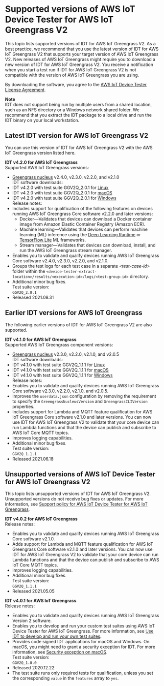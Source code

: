 # Supported versions of AWS IoT Device Tester for AWS IoT Greengrass V2<a name="dev-test-versions"></a>

This topic lists supported versions of IDT for AWS IoT Greengrass V2\. As a best practice, we recommend that you use the latest version of IDT for AWS IoT Greengrass V2 that supports your target version of AWS IoT Greengrass V2\. New releases of AWS IoT Greengrass might require you to download a new version of IDT for AWS IoT Greengrass V2\. You receive a notification when you start a test run if IDT for AWS IoT Greengrass V2 is not compatible with the version of AWS IoT Greengrass you are using\.

By downloading the software, you agree to the [AWS IoT Device Tester License Agreement](https://docs.aws.amazon.com/greengrass/v2/developerguide/idt-license.html)\.

**Note**  
<a name="unzip-package-to-local-drive"></a>IDT does not support being run by multiple users from a shared location, such as an NFS directory or a Windows network shared folder\. We recommend that you extract the IDT package to a local drive and run the IDT binary on your local workstation\.

## Latest IDT version for AWS IoT Greengrass V2<a name="idt-latest-version"></a>

You can use this version of IDT for AWS IoT Greengrass V2 with the AWS IoT Greengrass version listed here\. 

**IDT v4\.2\.0 for AWS IoT Greengrass**    
Supported AWS IoT Greengrass versions:   
+ [Greengrass nucleus](greengrass-nucleus-component.md) v2\.4\.0, v2\.3\.0, v2\.2\.0, and v2\.1\.0  
IDT software downloads:  
+ IDT v4\.2\.0 with test suite GGV2Q\_2\.0\.1 for [Linux](https://docs.aws.amazon.com/greengrass/v2/developerguide/devicetester_greengrass_v2_4.2.0_testsuite_2.0.1_linux.zip)
+ IDT v4\.2\.0 with test suite GGV2Q\_2\.0\.1 for [macOS](https://docs.aws.amazon.com/greengrass/v2/developerguide/devicetester_greengrass_v2_4.2.0_testsuite_2.0.1_mac.zip)
+ IDT v4\.2\.0 with test suite GGV2Q\_2\.0\.1 for [Windows](https://docs.aws.amazon.com/greengrass/v2/developerguide/devicetester_greengrass_v2_4.2.0_testsuite_2.0.1_win.zip)  
Release notes:  
+ Includes support for qualification of the following features on devices running AWS IoT Greengrass Core software v2\.2\.0 and later versions: 
  + Docker—Validates that devices can download a Docker container image from Amazon Elastic Container Registry \(Amazon ECR\)\.
  + Machine learning—Validates that devices can perform machine learning \(ML\) inference using the [Deep Learning Runtime](https://github.com/neo-ai/neo-ai-dlr) or [TensorFlow Lite](https://www.tensorflow.org/lite/guide/python) ML frameworks\.
  + Stream manager—Validates that devices can download, install, and run the AWS IoT Greengrass stream manager\.
+ Enables you to validate and qualify devices running AWS IoT Greengrass Core software v2\.4\.0, v2\.3\.0, v2\.2\.0, and v2\.1\.0\.
+ Groups the test logs for each test case in a separate *<test\-case\-id>* folder within the `<device-tester-extract-location>/results/<execution-id>/logs/<test-group-id>` directory\.
+ Additional minor bug fixes\.  
Test suite version:    
`GGV2Q_2.0.1`  
+ Released 2021\.08\.31

## Earlier IDT versions for AWS IoT Greengrass<a name="idt-earlier-versions"></a>

The following earlier versions of IDT for AWS IoT Greengrass V2 are also supported\. 

**IDT v4\.1\.0 for AWS IoT Greengrass**    
Supported AWS IoT Greengrass component versions:   
+ [Greengrass nucleus](greengrass-nucleus-component.md) v2\.3\.0, v2\.2\.0, v2\.1\.0, and v2\.0\.5  
IDT software downloads:  
+ IDT v4\.1\.0 with test suite GGV2Q\_1\.1\.1 for [Linux](https://docs.aws.amazon.com/greengrass/v2/developerguide/devicetester_greengrass_v2_4.1.0_testsuite_1.1.1_linux.zip)
+ IDT v4\.1\.0 with test suite GGV2Q\_1\.1\.1 for [macOS](https://docs.aws.amazon.com/greengrass/v2/developerguide/devicetester_greengrass_v2_4.1.0_testsuite_1.1.1_mac.zip)
+ IDT v4\.1\.0 with test suite GGV2Q\_1\.1\.1 for [Windows](https://docs.aws.amazon.com/greengrass/v2/developerguide/devicetester_greengrass_v2_4.1.0_testsuite_1.1.1_win.zip)  
Release notes:  
+ Enables you to validate and qualify devices running AWS IoT Greengrass Core software v2\.3\.0, v2\.2\.0, v2\.1\.0, and v2\.0\.5\.
+ Improves the `userdata.json` configuration by removing the requirement to specify the `GreengrassNucleusVersion` and `GreengrassCLIVersion` properties\. 
+ Includes support for Lambda and MQTT feature qualification for AWS IoT Greengrass Core software v2\.1\.0 and later versions\. You can now use IDT for AWS IoT Greengrass V2 to validate that your core device can run Lambda functions and that the device can publish and subscribe to AWS IoT Core MQTT topics\.
+ Improves logging capabilities\.
+ Additional minor bug fixes\.  
Test suite version:    
`GGV2Q_1.1.1`  
+ Released 2021\.06\.18

## Unsupported versions of AWS IoT Device Tester for AWS IoT Greengrass V2<a name="idt-unsupported-versions"></a>

This topic lists unsupported versions of IDT for AWS IoT Greengrass V2\. Unsupported versions do not receive bug fixes or updates\. For more information, see [Support policy for AWS IoT Device Tester for AWS IoT Greengrass](idt-support-policy.md)\.

**IDT v4\.0\.2 for AWS IoT Greengrass**    
Release notes:  
+ Enables you to validate and qualify devices running AWS IoT Greengrass Core software v2\.1\.0\.
+ Adds support for Lambda and MQTT feature qualification for AWS IoT Greengrass Core software v2\.1\.0 and later versions\. You can now use IDT for AWS IoT Greengrass V2 to validate that your core device can run Lambda functions and that the device can publish and subscribe to AWS IoT Core MQTT topics\.
+ Improves logging capabilities\.
+ Additional minor bug fixes\.  
Test suite version:    
`GGV2Q_1.1.1`  
+ Released 2021\.05\.05

**IDT v4\.0\.1 for AWS IoT Greengrass**    
Release notes:  
+ Enables you to validate and qualify devices running AWS IoT Greengrass Version 2 software\.
+ Enables you to develop and run your custom test suites using AWS IoT Device Tester for AWS IoT Greengrass\. For more information, see [Use IDT to develop and run your own test suites](idt-custom-tests.md)\.
+ Provides code signed IDT applications for macOS and Windows\. On macOS, you might need to grant a security exception for IDT\. For more information, see [Security exception on macOS](idt-troubleshooting.md#security-exception-macos)\.  
Test suite version:    
`GGV2Q_1.0.0`  
+ Released 2020\.12\.22
+ The test suite runs only required tests for qualification, unless you set the corresponding `value` in the `features` array to `yes`\.